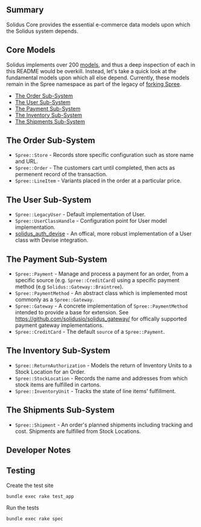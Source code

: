 Summary
------
Solidus Core provides the essential e-commerce data models upon which the
Solidus system depends.

Core Models
-----------
Solidus implements over 200 [models](https://github.com/solidusio/solidus/tree/master/core/app/models/spree),
and thus a deep inspection of each in this README would be overkill. Instead,
let's take a quick look at the fundamental models upon which all else depend.
Currently, these models remain in the Spree namespace as part of the legacy of
[forking Spree](https://solidus.io/blog/2015/10/28/future-of-spree.html).

* [The Order Sub-System](#the-order-sub-system)
* [The User Sub-System](#the-user-sub-system)
* [The Payment Sub-System](#the-payment-sub-system)
* [The Inventory Sub-System](#the-inventory-sub-system)
* [The Shipments Sub-System](#the-shipments-sub-system)

## The Order Sub-System
* `Spree::Store` - Records store specific configuration such as store name and URL.
* `Spree::Order` - The customers cart until completed, then acts as
permenent record of the transaction.
* `Spree::LineItem` - Variants placed in the order at a particular price.

## The User Sub-System
* `Spree::LegacyUser` - Default implementation of User.
* `Spree::UserClassHandle` - Configuration point for User model implementation.
* [solidus_auth_devise](https://github.com/solidusio/solidus_auth_devise) -
An offical, more robust implementation of a User class with Devise
integration.

## The Payment Sub-System
* `Spree::Payment` - Manage and process a payment for an order, from a specific
source (e.g. `Spree::CreditCard`) using a specific payment method (e.g
`Solidus::Gateway::Braintree`).
* `Spree::PaymentMethod` - An abstract class which is implemented most commonly
as a `Spree::Gateway`.
* `Spree::Gateway` - A concrete implementation of `Spree::PaymentMethod`
intended to provide a base for extension. See
https://github.com/solidusio/solidus_gateway/ for offically supported payment
gateway implementations.
* `Spree::CreditCard` - The default `source` of a `Spree::Payment`.

## The Inventory Sub-System
* `Spree::ReturnAuthorization` - Models the return of Inventory Units to
a Stock Location for an Order.
* `Spree::StockLocation` - Records the name and addresses from which stock items
are fulfilled in cartons.
* `Spree::InventoryUnit` - Tracks the state of line items' fulfillment.

## The Shipments Sub-System
* `Spree::Shipment` - An order's planned shipments including
tracking and cost. Shipments are fulfilled from Stock Locations.

Developer Notes
---------------
## Testing

Create the test site

    bundle exec rake test_app

Run the tests

    bundle exec rake spec
